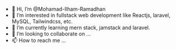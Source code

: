 - 👋 Hi, I’m @Mohamad-Ilham-Ramadhan
- 👀 I’m interested in fullstack web development like Reactjs, laravel, MySQL, Tailwindcss, etc.
- 🌱 I’m currently learning mern stack, jamstack and laravel.
- 💞️ I’m looking to collaborate on ...
- 📫 How to reach me ...

<!---
Mohamad-Ilham-Ramadhan/Mohamad-Ilham-Ramadhan is a ✨ special ✨ repository because its `README.md` (this file) appears on your GitHub profile.
You can click the Preview link to take a look at your changes.
--->
